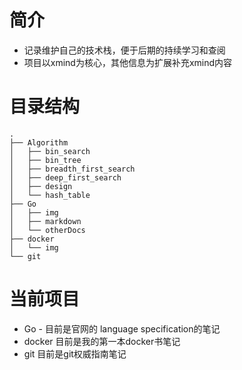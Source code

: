 # 简介

* 记录维护自己的技术栈，便于后期的持续学习和查阅
* 项目以xmind为核心，其他信息为扩展补充xmind内容

# 目录结构

```shell 
.
├── Algorithm
│   ├── bin_search
│   ├── bin_tree
│   ├── breadth_first_search
│   ├── deep_first_search
│   ├── design
│   └── hash_table
├── Go
│   ├── img
│   ├── markdown
│   └── otherDocs
├── docker
│   └── img
└── git
```



# 当前项目

- Go - 目前是官网的 language specification的笔记
- docker 目前是我的第一本docker书笔记
- git 目前是git权威指南笔记




